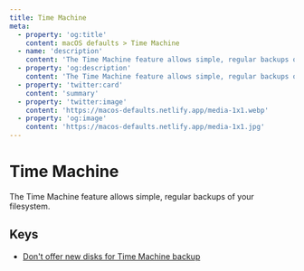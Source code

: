 ```yaml
---
title: Time Machine
meta:
  - property: 'og:title'
    content: macOS defaults > Time Machine
  - name: 'description'
    content: 'The Time Machine feature allows simple, regular backups of your filesystem.'
  - property: 'og:description'
    content: 'The Time Machine feature allows simple, regular backups of your filesystem.'
  - property: 'twitter:card'
    content: 'summary'
  - property: 'twitter:image'
    content: 'https://macos-defaults.netlify.app/media-1x1.webp'
  - property: 'og:image'
    content: 'https://macos-defaults.netlify.app/media-1x1.jpg'
---
```


# Time Machine

The Time Machine feature allows simple, regular backups of your filesystem.

## Keys

- [Don&#x27;t offer new disks for Time Machine backup](./donotoffernewdisksforbackup.md)
